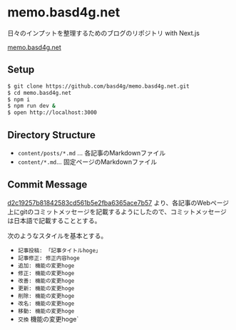 # memo.basd4g.net

日々のインプットを整理するためのブログのリポジトリ with Next.js

[memo.basd4g.net](https://memo.basd4g.net)

## Setup

```sh
$ git clone https://github.com/basd4g/memo.basd4g.net.git
$ cd memo.basd4g.net
$ npm i
$ npm run dev &
$ open http://localhost:3000
```

## Directory Structure

- `content/posts/*.md` ... 各記事のMarkdownファイル
- `content/*.md`... 固定ページのMarkdownファイル

## Commit Message

[d2c19257b81842583cd561b5e2fba6365ace7b57](https://github.com/basd4g/memo.basd4g.net/commit/d2c19257b81842583cd561b5e2fba6365ace7b57) より、各記事のWebページ上にgitのコミットメッセージを記載するようにしたので、コミットメッセージは日本語で記載することとする。

次のようなスタイルを基本とする。

- `記事投稿: 「記事タイトルhoge」`
- `記事修正: 修正内容hoge`
- `追加: 機能の変更hoge`
- `修正: 機能の変更hoge`
- `改善: 機能の変更hoge`
- `更新: 機能の変更hoge`
- `削除: 機能の変更hoge`
- `改名: 機能の変更hoge`
- `移動: 機能の変更hoge`
- `交換` 機能の変更hoge`
